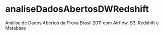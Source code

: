 # analiseDadosAbertosDWRedshift
Análise de Dados Abertos da Prova Brasil 2011 com Airflow, S3, Redshift e Metabase
